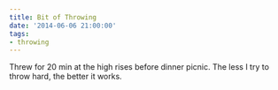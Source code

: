 ```yaml
---
title: Bit of Throwing
date: '2014-06-06 21:00:00'
tags:
- throwing
---
```


Threw for 20 min at the high rises before dinner picnic. The less I try to throw hard, the better it works.
